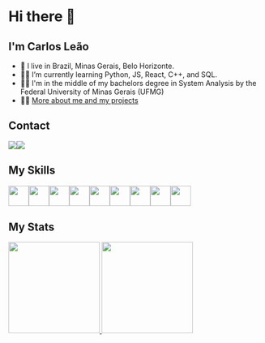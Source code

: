 # Hi there 👋
## I'm Carlos Leão

- 🏡 I live in Brazil, Minas Gerais, Belo Horizonte.
- 👨‍💻 I’m currently learning Python, JS, React, C++, and SQL.
- 👨‍🎓 I'm in the middle of my bachelors degree in System Analysis by the Federal University of Minas Gerais (UFMG)
- 🙋‍♂️ [More about me and my projects](https://carlosleao.vercel.app)


## Contact

<div style="display: flex;">
  <a href = "mailto:carlosbmaltaleao@gmail.com"><img loading="lazy" src="https://img.shields.io/badge/carlosbmaltaleao-D14836?style=for-the-badge&logo=gmail&logoColor=white" target="_blank"></a>
  <a href="https://www.linkedin.com/in/carloshenriqueleao" target="_blank"><img loading="lazy" src="https://img.shields.io/badge/-carloshenriqueleao-%230077B5?style=for-the-badge&logo=linkedin&logoColor=white" target="_blank"></a> 
</div>


## My Skills

<div style="display: flex;">
  <img loading="lazy" src="https://cdn.jsdelivr.net/gh/devicons/devicon/icons/git/git-original.svg" width="40" height="40" />
  <img loading="lazy" src="https://cdn.jsdelivr.net/gh/devicons/devicon/icons/c/c-original.svg" width="40" height="40" />
  <img loading="lazy" src="https://cdn.jsdelivr.net/gh/devicons/devicon/icons/cplusplus/cplusplus-original.svg" width="40" height="40" />
  <img loading="lazy" src="https://cdn.jsdelivr.net/gh/devicons/devicon/icons/python/python-original.svg" width="40" height="40" />
  <img loading="lazy" src="https://cdn.jsdelivr.net/gh/devicons/devicon/icons/javascript/javascript-original.svg" width="40" height="40" />
  <img loading="lazy" src="https://cdn.jsdelivr.net/gh/devicons/devicon/icons/nodejs/nodejs-original.svg" width="40" height="40" />
  <img loading="lazy" src="https://cdn.jsdelivr.net/gh/devicons/devicon/icons/react/react-original.svg" width="40" height="40" />
  <img loading="lazy" src="https://cdn.jsdelivr.net/gh/devicons/devicon/icons/html5/html5-original.svg" width="40" height="40" />
  <img loading="lazy" src="https://cdn.jsdelivr.net/gh/devicons/devicon/icons/css3/css3-original.svg" width="40" height="40" />
</div>


## My Stats 
<div>
<a href="https://github.com/Chbmleao">
<img loading="lazy" height="180em" src="http://github-readme-streak-stats.herokuapp.com?user=Chbmleao&theme=dark&background=000000"/>
<img loading="lazy" height="180em" src="https://github-readme-stats.vercel.app/api/top-langs/?username=Chbmleao&layout=compact&theme=vision-friendly-dark"/>
</div>

